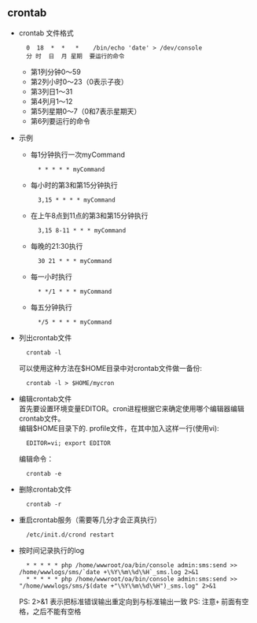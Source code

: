 ## crontab

- crontab 文件格式

		0  18  *  *   *    /bin/echo 'date' > /dev/console
		分 时  日  月 星期  要运行的命令
	- 第1列分钟0～59
	- 第2列小时0～23（0表示子夜）
	- 第3列日1～31
	- 第4列月1～12
	- 第5列星期0～7（0和7表示星期天）
	- 第6列要运行的命令
- 示例
	- 每1分钟执行一次myCommand
	
    		* * * * * myCommand
    - 每小时的第3和第15分钟执行
    
    		3,15 * * * * myCommand
	- 在上午8点到11点的第3和第15分钟执行
	
    		3,15 8-11 * * * myCommand
	- 每晚的21:30执行
	
    		30 21 * * * myCommand
    - 每一小时执行
    
    		* */1 * * * myCommand
	- 每五分钟执行  
	
    		*/5 * * * * myCommand
- 列出crontab文件

		crontab -l
	可以使用这种方法在$HOME目录中对crontab文件做一备份:
		
		crontab -l > $HOME/mycron
- 编辑crontab文件  
	首先要设置环境变量EDITOR。cron进程根据它来确定使用哪个编辑器编辑crontab文件。  
	编辑$HOME目录下的. profile文件，在其中加入这样一行(使用vi):
		
		EDITOR=vi; export EDITOR
	编辑命令：
	
		crontab -e
- 删除crontab文件

		crontab -r
- 重启crontab服务（需要等几分才会正真执行）

		/etc/init.d/crond restart
- 按时间记录执行的log

		* * * * * php /home/wwwroot/oa/bin/console admin:sms:send >> /home/wwwlogs/sms/`date +\%Y\%m\%d\%H`_sms.log 2>&1
		* * * * * php /home/wwwroot/oa/bin/console admin:sms:send >> "/home/wwwlogs/sms/$(date +"\%Y\%m\%d\%H")_sms.log" 2>&1

	PS: 2>&1 表示把标准错误输出重定向到与标准输出一致
    PS: 注意`+` 前面有空格，之后不能有空格
		
	